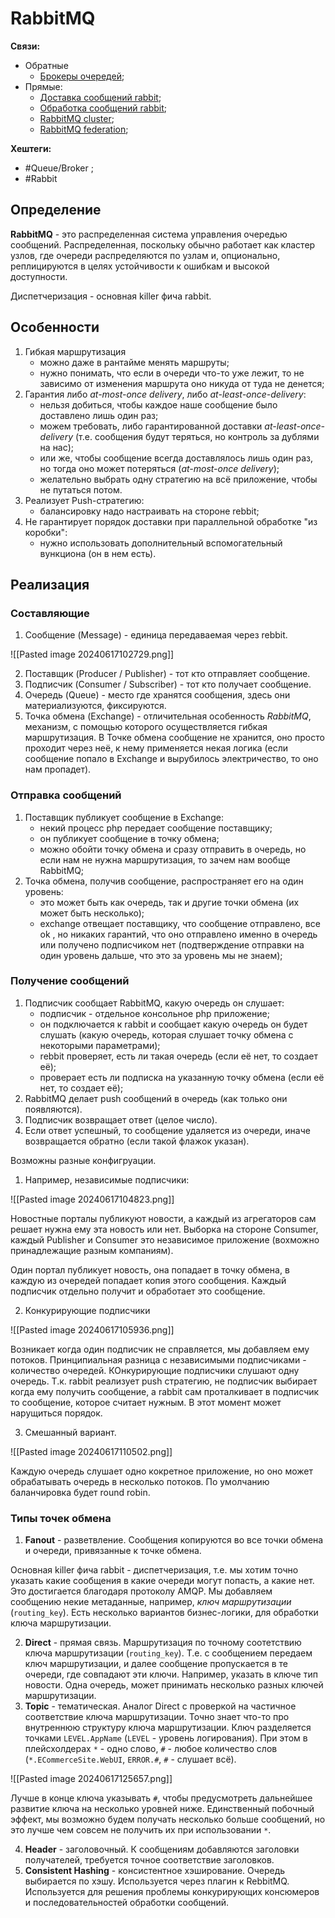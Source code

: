 
# RabbitMQ

**Связи:**
- Обратные
	- [Брокеры очередей](queue-broker);
- Прямые:
	- [Доставка сообщений rabbit](rabbit-messaging);
	- [Обработка сообщений rabbit](rabbit-message-handling);
	- [RabbitMQ cluster](rabbit-cluster);
	- [RabbitMQ federation](rabbit-federation);

**Хештеги:**
- #Queue/Broker ;
- #Rabbit

## Определение

**RabbitMQ** -  это распределенная система управления очередью сообщений. Распределенная, поскольку обычно работает как кластер узлов, где очереди распределяются по узлам и, опционально, реплицируются в целях устойчивости к ошибкам и высокой доступности.

Диспетчеризация - основная killer фича rabbit.

## Особенности

1) Гибкая маршрутизация
	- можно даже в рантайме менять маршруты;
	- нужно понимать, что если в очереди что-то уже лежит, то не зависимо от изменения маршрута оно никуда от туда не денется;
2) Гарантия либо *at-most-once delivery*, либо *at-least-once-delivery*:
	- нельзя добиться, чтобы каждое наше сообщение было доставлено лишь один раз;
	- можем требовать, либо гарантированной доставки *at-least-once-delivery* (т.е. сообщения будут теряться, но контроль за дублями на нас);
	- или же, чтобы сообщение всегда доставлялось лишь один раз, но тогда оно может потеряться (*at-most-once delivery*);
	- желательно выбрать одну стратегию на всё приложение, чтобы не путаться потом.
3) Реализует Push-стратегию:
	- балансировку надо настраивать на стороне rebbit;
4) Не гарантирует порядок доставки при параллельной обработке "из коробки":
	- нужно использовать дополнительный вспомогательный вункциона (он в нем есть).

## Реализация

### Составляющие

1) Сообщение (Message) - единица передаваемая через rebbit.

![[Pasted image 20240617102729.png]]

2) Поставщик (Producer / Publisher) - тот кто отправляет сообщение.
3) Подписчик (Consumer / Subscriber) - тот кто получает сообщение.
4) Очередь (Queue) - место где хранятся сообщения, здесь они материализуются, фиксируются.
5) Точка обмена (Exchange) - отличительная особенность *RabbitMQ*, механизм, с помощью которого осуществляется гибкая маршрутизация. В Точке обмена сообщение не хранится, оно просто проходит через неё, к нему применяется некая логика (если сообщение попало в Exchange и вырубилось электричество, то оно нам пропадет).

### Отправка сообщений

1) Поставщик публикует сообщение в Exchange:
	- некий процесс php передает сообщение поставщику;
	- он публикует сообщение в точку обмена;
	- можно обойти точку обмена и сразу отправить в очередь, но если нам не нужна маршрутизация, то зачем нам вообще RabbitMQ;
2) Точка обмена, получив сообщение, распространяет его на один уровень:
	- это может быть как очередь, так и другие точки обмена (их может быть несколько);
	- exchange отвещает поставщику, что сообщение отправлено, все ok , но никаких гарантий, что оно отправлено именно в очередь или получено подписчиком нет (подтверждение отправки на один уровень дальше, что это за уровень мы не знаем);

### Получение сообщений

1) Подписчик сообщает RabbitMQ, какую очередь он слушает:
	- подписчик - отдельное консольное php приложение;
	- он подключается к rabbit и сообщает какую очередь он будет слушать (какую очередь, которая слушает точку обмена с некоторыми параметрами);
	- rebbit проверяет, есть ли такая очередь (если её нет, то создает её);
	- проверает есть ли подписка на указанную точку обмена (если её нет, то создает её);
2) RabbitMQ делает push сообщений в очередь (как только они появляются).
3) Подписчик возвращает ответ (целое число).
4) Если ответ успешный, то сообщение удаляется из очереди, иначе возвращается обратно (если такой флажок указан).

Возможны разные конфигруации.

1) Например, независимые подписчики:

![[Pasted image 20240617104823.png]]

Новостные порталы публикуют новости, а каждый из агрегаторов сам решает нужна ему эта новость или нет. Выборка на стороне Consumer, каждый Publisher и Consumer это независимое приложение (вохможно принадлежащие разным компаниям).

Один портал публикует новость, она попадает в точку обмена, в каждую из очередей попадает копия этого сообщения. Каждый подписчик отдельно получит и обработает это сообщение.

2) Конкурирующие подписчики

![[Pasted image 20240617105936.png]]

Возникает когда один подписчик не справляется, мы добавляем ему потоков. Принципиальная разница с независимыми подписчиками - количество очередей. КОнкурирующие подписчики слушают одну очередь. Т.к. rabbit реализует push стратегию, не подписчик выбирает когда ему получить сообщение, а rabbit сам проталкивает в подписчик то сообщение, которое считает нужным. В этот момент может нарущиться порядок.

3) Смешанный вариант.

![[Pasted image 20240617110502.png]]

Каждую очередь слушает одно кокретное приложение, но оно может обрабатывать очередь в несколько потоков. По умолчанию баланчировка будет round robin.

### Типы точек обмена

1) **Fanout** - разветвление. Сообщения копируются во все точки обмена и очереди, привязанные к точке обмена.

Основная killer фича rabbit - диспетчеризация, т.е. мы хотим точно указать какие сообщения в какие очереди могут попасть, а какие нет. Это достигается благодаря протоколу AMQP. Мы добавляем сообщению некие метаданные, например, *ключ маршрутизации* (`routing_key`). Есть несколько вариантов бизнес-логики, для обработки ключа маршрутизации.

2) **Direct** - прямая связь. Маршрутизация по точному соотетствию ключа маршрутизации (`routing_key`). Т.е. с сообщением передаем ключ маршрутизации, и далее сообщение пропускается в те очереди, где совпадают эти ключи. Например, указать в ключе тип новости. Одна очередь, может принимать несколько разных ключей маршрутизации.
3) **Topic**  - тематическая. Аналог Direct с проверкой на частичное соответствие ключа маршрутизации. Точно знает что-то про внутреннюю структуру ключа маршрутизации. Ключ разделяется точками `LEVEL.AppName` (`LEVEL` - уровень логирования). При этом в плейсхолдерах `*` - одно слово, `#` - любое количество слов (`*.ECommerceSite.WebUI`, `ERROR.#`, `#` - слушает всё).

![[Pasted image 20240617125657.png]]

Лучше в конце ключа указывать `#`, чтобы предусмотреть дальнейшее развитие ключа на несколько уровней ниже. Единственный побочный эффект, мы возможно будем получать несколько больше сообщений, но это лучше чем совсем не получить их при использовании `*`.

4) **Header** - заголовочный. К сообщениям добавляются заголовки получателей, требуется точное соответствие заголовков.
5) **Consistent Hashing** - консистентное хэширование. Очередь выбирается по хэшу. Используется через плагин к RebbitMQ. Используется для решения проблемы конкурирующих консюмеров и последовательностей обработки сообщений.



